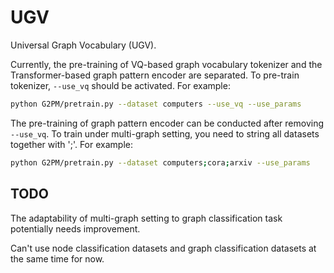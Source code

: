 # UGV
Universal Graph Vocabulary (UGV).

Currently, the pre-training of VQ-based graph vocabulary tokenizer and the Transformer-based graph pattern encoder are separated. To pre-train tokenizer, `--use_vq` should be activated. For example:

```bash
python G2PM/pretrain.py --dataset computers --use_vq --use_params
```

The pre-training of graph pattern encoder can be conducted after removing `--use_vq`. To train under multi-graph setting, you need to string all datasets together with ';'. For example:

```bash
python G2PM/pretrain.py --dataset computers;cora;arxiv --use_params
```

## TODO

The adaptability of multi-graph setting to graph classification task potentially needs improvement.

Can't use node classification datasets and graph classification datasets at the same time for now.
